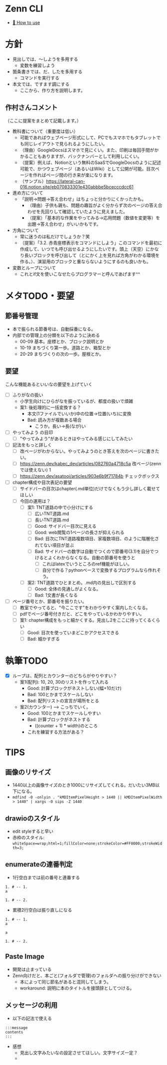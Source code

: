 # Zenn CLI

* [📘 How to use](https://zenn.dev/zenn/articles/zenn-cli-guide)

# 方針
- 見出しでは、〜しようを多用する
  - 変数を練習しよう
- 箇条書きでは、だ、したを多用する
  - コマンドを実行する
- 本文では、ですます調にする
  - ここから、作り方を説明します。

## 作村さんコメント
（ここに提案をまとめて記載します。）
- 教科書について（重要度は低い）
  - 可能であればウェブページ形式にして、PCでもスマホでもタブレットでも同じレイアウトで見られるようにしたい。
  - （理由）GoogleDocsはスマホで見にくい。また、印刷は毎回手間がかかることもありますが、バックナンバーとして利用しにくい。
  - （提案）例えば、Notionという無料のSaaSでGoogleDocsのように記述可能で、かつウェブページ（あるいはWiki）として公開が可能。目次ページを作ればページ間の行き来が楽になります。
  - （サンプル）https://lateral-can-016.notion.site/eb070833301e430abbbe5bcecccdcc61
- 進め方について
  - 「説明→問題→答え合わせ」はちょっと分かりにくかったかも。
    - （理由）子供も親も、問題の趣旨がよく分からず次のページの答え合わせを先回りして確認していたように見えました。
    - （提案）「基本的な作業をやってみる→応用問題（数値を変更等）を出題→答え合わせ」がいいかもです。
- 方角について
  - 常に迷うのは私だけでしょうか？笑
  - （提案）「3.2. 赤青座標表示をコマンドにしよう」このコマンドを最初に作成して、いつでも呼び出せるようにしたいです。頭上（天空）にかなり長いブロックを呼び出して（とにかく上を見れば方角がわかる環境を作る。）、演習用のブロックと重ならないようにするのも良いかも。
- 変数とループについて  
  - これとif文を使いこなせたらプログラマーと呼んであげます^^


# メタTODO・要望
## 節番号管理
- 本で振られる節番号は、自動採番になる。
- 内部での管理上の分類を以下のように決める
  - 00-09 基本。座標とか、ブロック説明とか
  - 10-19 まちづくり第一歩。道路とか、箱型とか
  - 20-29 まちづくりの次の一歩。屋根とか。
## 要望
こんな機能あるといいなの要望を上げていく
- [ ] ふりがなの扱い
  - 小学生向けにひらがなを振っているが、都度の扱いで煩雑
  - 案1: 後処理的に一括変換する？
    - 本文(1ファイルでいいか)中の位置->位置(いち)に変換
    - Bad: 読み方が複数ある場合
      - こうか。長い->長(なが)い
- [ ] やってみよう の目印
  - [ ] "やってみよう"があるときはやってみる感じにしてみたい
- [ ] 記法をもっと詳しく
  - [ ] 改ページがわからない。やってみようのとき答えを次のページに書きたい。
  - [ ] https://zenn.dev/kabec_dev/articles/082760a4718c5a 改ページ(zennでは使えない) 1
  - [ ] https://zenn.dev/asatooi/articles/903e6b9f71784b チェックボックス
- [ ] chapter構成や目次表記の要望
  - [ ] サイドバーの目次はchapter(.md単位)だけでなくもう少し詳しく載せてほしい
  - [ ] 今回の運用は？
    - [ ] 案1: TNT道路の中で小分けにする
      - [ ] 広いTNT道路.md
      - [ ] 長いTNT道路.md
      - [ ] Good: サイドバー目次に見える
      - [ ] Good: web閲覧の1ページの長さが抑えられる
      - [ ] Bad: 目次にTNT道路複数項目、家複数項目、のように階層化されてない項目が並ぶ
      - [ ] Bad: サイドバーの数字は自動でつくので節番号(3.1)を自分でつけるとよくわからなくなる。自動の節番号を使うと
        - [ ] これはlatexでいうところのref機能がほしい。
        - [ ] 自分で作る？pythonベースで変換するプログラムなら作れそう。
    - [ ] 案2: TNT道路でひとまとめ。.md内の見出しで区別する
      - [ ] Good: 全体の見通しがよくなる。
      - [ ] Bad: 1文書が長くなる
- [ ] ページ番号とか、節番号を振りたい。
  - [ ] 教室でやってると、"今ここです"をわかりやすく案内したくなる。
  - [ ] pdfでページ番号付きだと、どこをやっているかわかりやすい。
  - [ ] 案1: chapter構成をもっと細かくする。見出し2をここに持ってくるくらい
    - [ ] Good: 目次を使っていまどこかアクセスできる
    - [ ] Bad: 細かすぎる

# 執筆TODO
- [x] ループは、配列とカウンターのどちらがやりやすい？
  - 案1(配列): 10, 20, 30のリストを作って入れる
    - Good: 計算ブロックがネストしない(幅+10だけ)
    - Bad: 100とかまでスケールしない
    - Bad: 配列リストの宣言が場所をとる
  - 案2(カウンター) --> こっちでいく。
    - Good: 100とかまでスケールしやすい
    - Bad: 計算ブロックがネストする
      - ((counter + 1) * width)のところ
    - これを練習する方法がある？

# TIPS
## 画像のリサイズ
- 1440以上の画像サイズのとき1000にリサイズしてくれる。だいたい3MB以下になる。
- `mdfind -0 -onlyin . "kMDItemPixelHeight > 1440 || kMDItemPixelWidth > 1440" | xargs -0 sips -Z 1440`

## drawioのスタイル
- edit styleすると早い
- 赤枠のスタイル: `whiteSpace=wrap;html=1;fillColor=none;strokeColor=#FF0000;strokeWidth=3;`

## enumerateの連番判定
- 1行空白までは前の番号と連番する

```
1. # -- 1.
a

1. # -- 2.
```
- 累積2行空白は振り直しになる

```
1. # -- 1. 
a

a

1. # -- 2.
```

## Paste Image
- 開発は止まっている
- Zenn向けだと、本ごと(フォルダで管理)のフォルダへの振り分けができない
  - 本によって同じ節名があると混同してしまう。
  - workaround: 説明に本のタイトルを接頭辞としてつける。

## メッセージの利用
- 以下の記法で使える
```
:::message
contents
:::
```
- 感想
  - 見出し文字みたいなの設定させてほしい。文字サイズ一定？
  - 